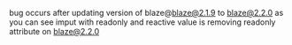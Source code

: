 bug occurs after updating version of blaze@blaze@2.1.9 to blaze@2.2.0
as you can see imput with readonly and reactive value is removing readonly attribute on blaze@2.2.0
